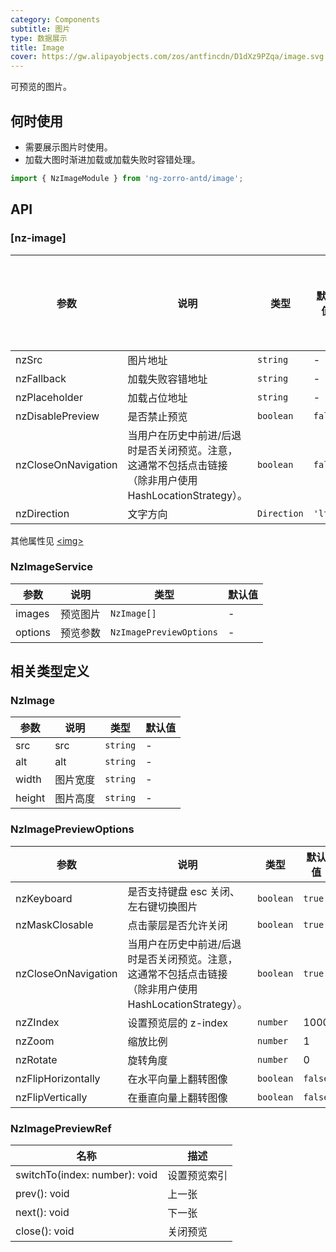 ```yaml
---
category: Components
subtitle: 图片
type: 数据展示
title: Image
cover: https://gw.alipayobjects.com/zos/antfincdn/D1dXz9PZqa/image.svg
---
```


可预览的图片。

## 何时使用

- 需要展示图片时使用。
- 加载大图时渐进加载或加载失败时容错处理。

```ts
import { NzImageModule } from 'ng-zorro-antd/image';
```

## API

### [nz-image]

| 参数                | 说明                                                                                                     | 类型        | 默认值  | 支持全局配置 |
| ------------------- | -------------------------------------------------------------------------------------------------------- | ----------- | ------- | ------------ |
| nzSrc               | 图片地址                                                                                                 | `string`    | -       | -            |
| nzFallback          | 加载失败容错地址                                                                                         | `string`    | -       | ✅           |
| nzPlaceholder       | 加载占位地址                                                                                             | `string`    | -       | ✅           |
| nzDisablePreview    | 是否禁止预览                                                                                             | `boolean`   | `false` | ✅           |
| nzCloseOnNavigation | 当用户在历史中前进/后退时是否关闭预览。注意，这通常不包括点击链接（除非用户使用 HashLocationStrategy）。 | `boolean`   | `false` | ✅           |
| nzDirection         | 文字方向                                                                                                 | `Direction` | `'ltr'` | ✅           |

其他属性见 [<img\>](https://developer.mozilla.org/en-US/docs/Web/HTML/Element/img#Attributes)

### NzImageService

| 参数    | 说明     | 类型                    | 默认值 |
| ------- | -------- | ----------------------- | ------ |
| images  | 预览图片 | `NzImage[]`             | -      |
| options | 预览参数 | `NzImagePreviewOptions` | -      |

## 相关类型定义

### NzImage

| 参数   | 说明     | 类型     | 默认值 |
| ------ | -------- | -------- | ------ |
| src    | src      | `string` | -      |
| alt    | alt      | `string` | -      |
| width  | 图片宽度 | `string` | -      |
| height | 图片高度 | `string` | -      |

### NzImagePreviewOptions

| 参数                | 说明                                                                                                     | 类型      | 默认值  |
| ------------------- | -------------------------------------------------------------------------------------------------------- | --------- | ------- |
| nzKeyboard          | 是否支持键盘 esc 关闭、左右键切换图片                                                                    | `boolean` | `true`  |
| nzMaskClosable      | 点击蒙层是否允许关闭                                                                                     | `boolean` | `true`  |
| nzCloseOnNavigation | 当用户在历史中前进/后退时是否关闭预览。注意，这通常不包括点击链接（除非用户使用 HashLocationStrategy）。 | `boolean` | `true`  |
| nzZIndex            | 设置预览层的 z-index                                                                                     | `number`  | 1000    |
| nzZoom              | 缩放比例                                                                                                 | `number`  | 1       |
| nzRotate            | 旋转角度                                                                                                 | `number`  | 0       |
| nzFlipHorizontally  | 在水平向量上翻转图像                                                                                     | `boolean` | `false` |
| nzFlipVertically    | 在垂直向量上翻转图像                                                                                     | `boolean` | `false` |

### NzImagePreviewRef

| 名称                          | 描述         |
| ----------------------------- | ------------ |
| switchTo(index: number): void | 设置预览索引 |
| prev(): void                  | 上一张       |
| next(): void                  | 下一张       |
| close(): void                 | 关闭预览     |
